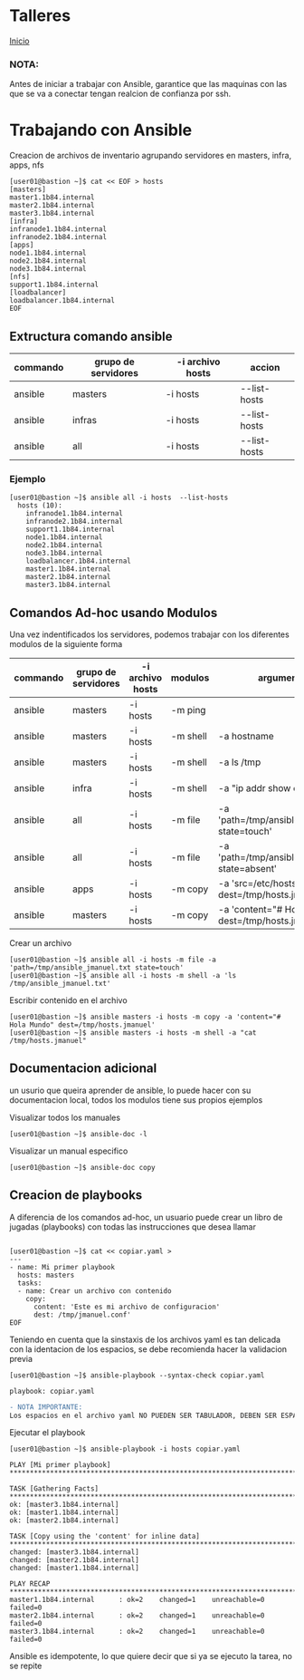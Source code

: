 # Talleres
[Inicio](../ComandosOpenShift.md)

### NOTA:
Antes de iniciar a trabajar con Ansible, garantice que las maquinas con las que se va a conectar tengan realcion de confianza por ssh.

# Trabajando con Ansible

Creacion de archivos de inventario agrupando servidores en masters, infra, apps, nfs

```
[user01@bastion ~]$ cat << EOF > hosts
[masters]
master1.1b84.internal
master2.1b84.internal
master3.1b84.internal
[infra]
infranode1.1b84.internal
infranode2.1b84.internal
[apps]
node1.1b84.internal
node2.1b84.internal
node3.1b84.internal
[nfs]
support1.1b84.internal
[loadbalancer]
loadbalancer.1b84.internal
EOF
```

## Extructura comando ansible



| commando  |  grupo de servidores | -i archivo hosts | accion |
| --------- | --------- | --------- | --------- |
| ansible  |  masters | -i hosts | --list-hosts |
| ansible  |  infras | -i hosts | --list-hosts |
| ansible  |  all | -i hosts | --list-hosts |

### Ejemplo
```
[user01@bastion ~]$ ansible all -i hosts  --list-hosts
  hosts (10):
    infranode1.1b84.internal
    infranode2.1b84.internal
    support1.1b84.internal
    node1.1b84.internal
    node2.1b84.internal
    node3.1b84.internal
    loadbalancer.1b84.internal
    master1.1b84.internal
    master2.1b84.internal
    master3.1b84.internal
```

## Comandos Ad-hoc usando Modulos
Una vez indentificados los servidores, podemos trabajar con los diferentes modulos de la siguiente forma


| commando | grupo de servidores | -i archivo hosts | modulos | argumentos |
| --------- | --------- | --------- | --------- | --------- |
| ansible  |  masters | -i hosts | -m ping | |
| ansible  |  masters | -i hosts | -m shell | -a hostname |
| ansible  |  masters | -i hosts | -m shell | -a ls /tmp |
| ansible  |  infra | -i hosts | -m shell | -a "ip addr show eth0 |
| ansible  |  all | -i hosts | -m file | -a 'path=/tmp/ansible_jmanuel.txt state=touch'|
| ansible  |  all | -i hosts | -m file | -a 'path=/tmp/ansible_jmanuel.txt state=absent'|
| ansible  |  apps | -i hosts | -m copy | -a 'src=/etc/hosts dest=/tmp/hosts.jmanuel'|
| ansible  |  masters | -i hosts | -m copy | -a 'content="# Hola Mundo" dest=/tmp/hosts.jmanuel'|

Crear un archivo
```
[user01@bastion ~]$ ansible all -i hosts -m file -a 'path=/tmp/ansible_jmanuel.txt state=touch'
[user01@bastion ~]$ ansible all -i hosts -m shell -a 'ls /tmp/ansible_jmanuel.txt'
```
Escribir contenido en el archivo
```
[user01@bastion ~]$ ansible masters -i hosts -m copy -a 'content="# Hola Mundo" dest=/tmp/hosts.jmanuel'
[user01@bastion ~]$ ansible masters -i hosts -m shell -a "cat /tmp/hosts.jmanuel"
```


## Documentacion adicional
un usurio que queira aprender de ansible, lo puede hacer con su documentacion local, todos los modulos tiene sus propios ejemplos

Visualizar todos los manuales
```
[user01@bastion ~]$ ansible-doc -l
```

Visualizar un manual especifico
```
[user01@bastion ~]$ ansible-doc copy
```

## Creacion de playbooks
A diferencia de los comandos ad-hoc, un usuario puede crear un libro de jugadas (playbooks) con todas las instrucciones que desea llamar

```

[user01@bastion ~]$ cat << copiar.yaml >
---
- name: Mi primer playbook
  hosts: masters
  tasks:
  - name: Crear un archivo con contenido
    copy:
      content: 'Este es mi archivo de configuracion'
      dest: /tmp/jmanuel.conf'
EOF
```

Teniendo en cuenta que la sinstaxis de los archivos yaml es tan delicada con la identacion de los espacios, se debe recomienda hacer la validacion previa

```
[user01@bastion ~]$ ansible-playbook --syntax-check copiar.yaml

playbook: copiar.yaml
```
 ```diff
 - NOTA IMPORTANTE:
 Los espacios en el archivo yaml NO PUEDEN SER TABULADOR, DEBEN SER ESPACIOS
 ```
Ejecutar el playbook
```
[user01@bastion ~]$ ansible-playbook -i hosts copiar.yaml

PLAY [Mi primer playbook] *********************************************************************************************

TASK [Gathering Facts] ************************************************************************************************
ok: [master3.1b84.internal]
ok: [master1.1b84.internal]
ok: [master2.1b84.internal]

TASK [Copy using the 'content' for inline data] ***********************************************************************
changed: [master3.1b84.internal]
changed: [master2.1b84.internal]
changed: [master1.1b84.internal]

PLAY RECAP ************************************************************************************************************
master1.1b84.internal      : ok=2    changed=1    unreachable=0    failed=0
master2.1b84.internal      : ok=2    changed=1    unreachable=0    failed=0
master3.1b84.internal      : ok=2    changed=1    unreachable=0    failed=0
```

Ansible es idempotente, lo que quiere decir que si ya se ejecuto la tarea, no se repite


